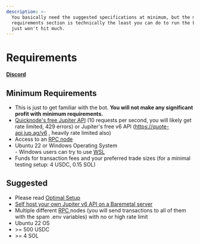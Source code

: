 ```yaml
---
description: >-
  You basically need the suggested specifications at minimum, but the minimum
  requirements section is technically the least you can do to run the bot. You
  just won't hit much.
---
```


# Requirements

[**Discord**](https://discord.gg/6DTGbMNYuA)

## Minimum Requirements

* This is just to get familiar with the bot. **You will not make any significant profit with minimum requirements.**
* [Quicknode's free Jupiter ](https://marketplace.quicknode.com/add-on/metis-jupiter-v6-swap-api)[API](https://marketplace.quicknode.com/add-on/metis-jupiter-v6-swap-api) (10 requests per second, you will likely get rate limited, 429 errors) or Jupiter's free v6 API (https://quote-api.jup.ag/v6 , heavily rate limited also)
* Access to an [RPC node](bot-setup-instructions/rpcs.md)
* Ubuntu 22 or Windows Operating System\
  \- Windows users can try to use [WSL](https://learn.microsoft.com/en-us/windows/wsl/install)
* Funds for transaction fees and your preferred trade sizes (for a minimal testing setup: 4 USDC, 0.15 SOL)

## Suggested

* Please read [Optimal Setup](optimal-setup.md)
* [Self host your own Jupiter v6 API on a Baremetal server](https://gist.github.com/doozy/6b15667d2bd3f242b57f26da63d5931f)
* Multiple different [RPC ](bot-setup-instructions/rpcs.md)nodes (you will send transactions to all of them with the spam .env variables) with no or high rate limit
* Ubuntu 22 OS
* \>= 500 USDC
* \>= 4 SOL

